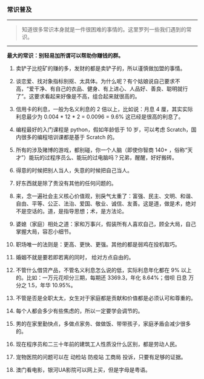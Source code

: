 ### 常识普及

---
> 知道很多常识本身就是一件很困难的事情的。这里罗列一些我们遇到的常识。
---

**最大的常识：别轻易加所谓可以帮助你赚钱的群。**

1.  卖铲子比挖矿的赚的多，发财的都是卖铲子的，所以谨慎做加盟的事情。

2.  谈恋爱、找对象指标别抠、太具体。为什么呢？有个姑娘说自己要求不高，“爱干净、有自己的衣品、健身、有上进心、人品好、善良、聪明就行了”。这要求看起来好像是不高，组合起来就很高的。

3.  信用卡的利息，一般为名义利息的 2 倍以上，比如说：月息 4 厘，其实实际利息最少为 0.004 * 12 * 2 = 0.0096 = 9.6% 这已经是很高的利息了。

4.  编程最好的入门课程是 python，假如年龄低于 10 岁，可以考虑 Scratch，国内很多的编程培训课都是基于 Scratch 的。

5.  所有的涉及赌博的游戏，都别碰，你一个人脑（即使你智商 140+ ，俗称“天才”）能玩的过程序员么、能玩的过电脑吗？兄弟，醒醒，好好搬砖。

6.  得意的时候把别人当人，失意的时候把自己当人。

7.  好东西就是除了贵没有其他的任何问题的。

8.  来，念一遍社会主义核心价值观，别戾气太重了：富强、民主、文明、和谐、自由、平等、公正、法治、爱国、敬业、诚信、友善。这是道，做是术，绝对不是空话的。道，是指导思想；术，是方法论。

9.  婆媳（家庭）相处之道：家和万事兴，假装所有人喜欢自己，顾全大局，自己掌握大局，容忍小细节。

10.  职场唯一的法则是：更高、更快、更强。其他的都是弱鸡在投机取巧。

11.  婚姻不就是要若即若离的同时， 给对方点自由的。

12.  不管什么借贷产品，不管名义利息怎么说的低，实际利息年化都在 9% 以上的。比如：一万元花呗分三期，每期还 3369.3，年化 8.64%；借呗 日息 万分之 1.5，年华 10.95%。

13.  不管是否是全职太太，女生对于家庭都是贡献和价值都是必须认可和尊重的。

14.  每个人都会多少有些焦虑的，所以一定要学会调节的。

15.  男的在家里勤快点，多做点家务、做做饭、带带孩子，家庭矛盾会减少很多的。

16.  现在程序员和二三十年前的建筑工人性质没什么区别，都是劳动人民。

17.  宠物医院的问题可以在 动检站 防疫站 工商局 投诉，只要有足够的证据。

18.  澳门看电影，银河UA影院可以网上买，但是字母是粤语。
